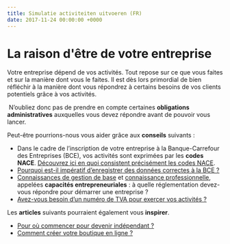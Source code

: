 ```yaml
---
title: Simulatie activiteiten uitvoeren (FR)
date: 2017-11-24 00:00:00 +0000
---
```

# La raison d'être de votre entreprise

Votre entreprise dépend de vos activités. Tout repose sur ce que vous faites et sur la manière dont vous le faites. Il est dès lors primordial de bien réfléchir à la manière dont vous répondrez à certains besoins de vos clients potentiels grâce à vos activités.

 N’oubliez donc pas de prendre en compte certaines **obligations administratives** auxquelles vous devez répondre avant de pouvoir vous lancer.

Peut-être pourrions-nous vous aider grâce aux **conseils** suivants :

* Dans le cadre de l’inscription de votre entreprise à la Banque-Carrefour des Entreprises (BCE), vos activités  sont exprimées par les **codes** **NACE**. [Découvrez ici en quoi consistent précisément les codes NACE](https://www.xerius.be/codes-nacebel-pour-enregistrer-vos-activites-a-la-bce).
* [Pourquoi est-il impératif d’enregistrer des données correctes à la BCE ?](http://blog.xerius.be/independants/entrer-des-donnees-dentreprise-correctes-a-la-bce-un-imperatif)
* [Connaissances de gestion de base](https://www.xerius.be/fr/independants/demarrez-votre-entreprise/connaissances-gestion-base/) et [connaissance professionnelle](https://www.xerius.be/fr/independants/demarrez-votre-entreprise/connaissance-professionnelle/), appelées **capacités entrepreneuriales** : à quelle réglementation devez-vous répondre pour démarrer une entreprise ?
* [Avez-vous besoin d’un numéro de TVA pour exercer vos activités ?](https://www.xerius.be/la-tva-pour-les-debutants-que-faut-il-savoir)

Les **articles** suivants pourraient également vous **inspirer**.

* [Pour où commencer pour devenir indépendant ?](https://blog.xerius.be/debutant/devenir-ind%C3%A9pendant.-par-o%C3%B9-commencer)
* [Comment  créer votre boutique en ligne ?](https://blog.xerius.be/debutant/creer-sa-boutique-en-ligne-par-ou-commencer)